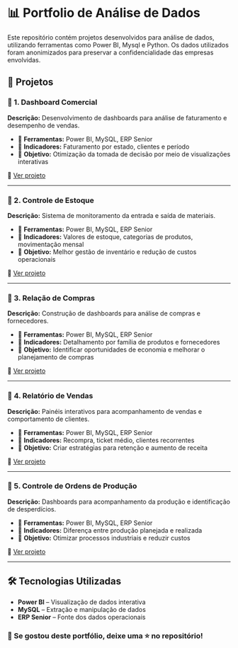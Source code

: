 # 📊 Portfolio de Análise de Dados

Este repositório contém projetos desenvolvidos para análise de dados, utilizando ferramentas como Power BI, Mysql e Python. Os dados utilizados foram anonimizados para preservar a confidencialidade das empresas envolvidas.

## 📁 Projetos

### 🔹 1. Dashboard Comercial
**Descrição:** Desenvolvimento de dashboards para análise de faturamento e desempenho de vendas.
- 📌 **Ferramentas:** Power BI, MySQL, ERP Senior
- 📌 **Indicadores:** Faturamento por estado, clientes e período
- 📌 **Objetivo:** Otimização da tomada de decisão por meio de visualizações interativas

📂 [Ver projeto](https://github.com/JohnnyPessoli/Projetos-PBI/blob/main/Dashboard%20Comercial.pdf)

---

### 🔹 2. Controle de Estoque
**Descrição:** Sistema de monitoramento da entrada e saída de materiais.
- 📌 **Ferramentas:** Power BI, MySQL, ERP Senior
- 📌 **Indicadores:** Valores de estoque, categorias de produtos, movimentação mensal
- 📌 **Objetivo:** Melhor gestão de inventário e redução de custos operacionais

📂 [Ver projeto](https://github.com/JohnnyPessoli/Projetos-PBI/blob/main/Controle%20de%20Estoque.pdf)

---

### 🔹 3. Relação de Compras
**Descrição:** Construção de dashboards para análise de compras e fornecedores.
- 📌 **Ferramentas:** Power BI, MySQL, ERP Senior
- 📌 **Indicadores:** Detalhamento por família de produtos e fornecedores
- 📌 **Objetivo:** Identificar oportunidades de economia e melhorar o planejamento de compras

📂 [Ver projeto](https://github.com/JohnnyPessoli/Projetos-PBI/blob/main/Rela%C3%A7%C3%A3o%20de%20Compras.pdf)

---

### 🔹 4. Relatório de Vendas
**Descrição:** Painéis interativos para acompanhamento de vendas e comportamento de clientes.
- 📌 **Ferramentas:** Power BI, MySQL, ERP Senior
- 📌 **Indicadores:** Recompra, ticket médio, clientes recorrentes
- 📌 **Objetivo:** Criar estratégias para retenção e aumento de receita

📂 [Ver projeto](https://github.com/JohnnyPessoli/Projetos-PBI/blob/main/Relatorio%20Vendas.pdf)

---

### 🔹 5. Controle de Ordens de Produção
**Descrição:** Dashboards para acompanhamento da produção e identificação de desperdícios.
- 📌 **Ferramentas:** Power BI, MySQL, ERP Senior
- 📌 **Indicadores:** Diferença entre produção planejada e realizada
- 📌 **Objetivo:** Otimizar processos industriais e reduzir custos

📂 [Ver projeto](https://github.com/JohnnyPessoli/Projetos-PBI/blob/main/Relat%C3%B3rio%20Controle%20OP.pdf)

---

## 🛠️ Tecnologias Utilizadas

- **Power BI** – Visualização de dados interativa
- **MySQL** – Extração e manipulação de dados
- **ERP Senior** – Fonte dos dados operacionais

### 🌟 Se gostou deste portfólio, deixe uma ⭐ no repositório!
